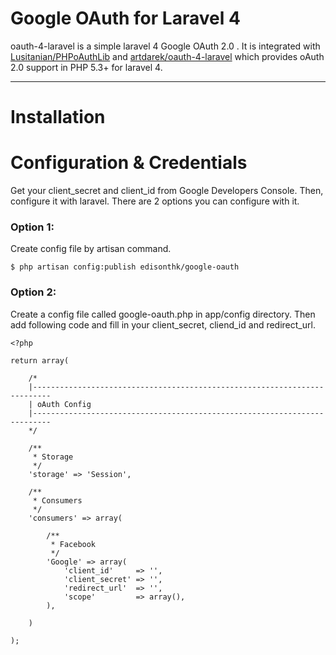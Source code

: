 # Google OAuth for Laravel 4

oauth-4-laravel is a simple laravel 4 Google OAuth 2.0 . It is integrated with [Lusitanian/PHPoAuthLib](https://github.com/Lusitanian/PHPoAuthLib) and [artdarek/oauth-4-laravel](https://github.com/artdarek/oauth-4-laravel)
which provides oAuth 2.0 support in PHP 5.3+ for laravel 4.

---
 
# Installation

# Configuration & Credentials
Get your client_secret and client_id from Google Developers Console. Then, configure it with laravel. There are 2 options you can configure with it.

### Option 1:
Create config file by artisan command.

```
$ php artisan config:publish edisonthk/google-oauth
```

### Option 2:
Create a config file called google-oauth.php in app/config directory. Then add following code and fill in your client_secret, cliend_id and redirect_url.

```
<?php 

return array( 
	
	/*
	|--------------------------------------------------------------------------
	| oAuth Config
	|--------------------------------------------------------------------------
	*/

	/**
	 * Storage
	 */
	'storage' => 'Session', 

	/**
	 * Consumers
	 */
	'consumers' => array(

		/**
		 * Facebook
		 */
        'Google' => array(
            'client_id'     => '',
            'client_secret' => '',
            'redirect_url'	=> '',
            'scope'         => array(),
        ),		

	)

);

```

